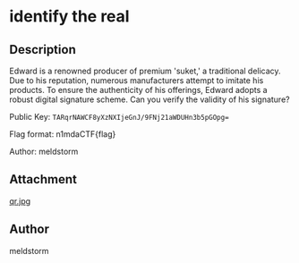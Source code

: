 # identify the real

## Description

Edward is a renowned producer of premium 'suket,' a traditional delicacy. Due to his reputation, numerous manufacturers attempt to imitate his products. To ensure the authenticity of his offerings, Edward adopts a robust digital signature scheme. Can you verify the validity of his signature?

Public Key: `TARqrNAWCF8yXzNXIjeGnJ/9FNj21aWDUHn3b5pGOpg=`

Flag format: n1mdaCTF{flag}

Author: meldstorm

## Attachment
[qr.jpg](./dist/qr.jpg)

## Author
meldstorm